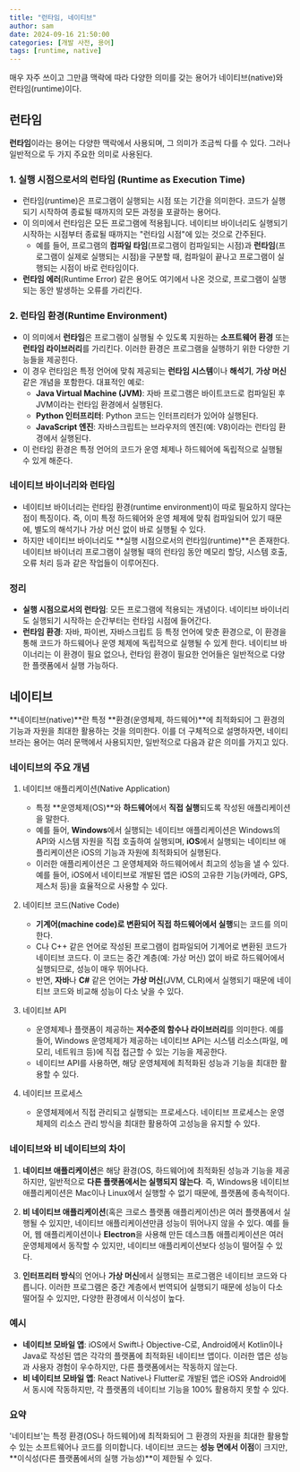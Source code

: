 ```yaml
---
title: "런타임, 네이티브"
author: sam
date: 2024-09-16 21:50:00
categories: [개발 사전, 용어]
tags: [runtime, native]
---
```


매우 자주 쓰이고 그만큼 맥락에 따라 다양한 의미를 갖는 용어가 네이티브(native)와 런타임(runtime)이다.

## 런타임

**런타임**이라는 용어는 다양한 맥락에서 사용되며, 그 의미가 조금씩 다를 수 있다. 그러나 일반적으로 두 가지 주요한 의미로 사용된다.

### 1. 실행 시점으로서의 런타임 (Runtime as Execution Time)
   - 런타임(runtime)은 프로그램이 실행되는 시점 또는 기간을 의미한다. 코드가 실행되기 시작하여 종료될 때까지의 모든 과정을 포괄하는 용어다.
   - 이 의미에서 런타임은 모든 프로그램에 적용됩니다. 네이티브 바이너리도 실행되기 시작하는 시점부터 종료될 때까지는 "런타임 시점"에 있는 것으로 간주된다.
     - 예를 들어, 프로그램의 **컴파일 타임**(프로그램이 컴파일되는 시점)과 **런타임**(프로그램이 실제로 실행되는 시점)을 구분할 때, 컴파일이 끝나고 프로그램이 실행되는 시점이 바로 런타임이다.
   - **런타임 에러**(Runtime Error) 같은 용어도 여기에서 나온 것으로, 프로그램이 실행되는 동안 발생하는 오류를 가리킨다.

### 2. 런타임 환경(Runtime Environment)
   - 이 의미에서 **런타임**은 프로그램이 실행될 수 있도록 지원하는 **소프트웨어 환경** 또는 **런타임 라이브러리**를 가리킨다. 이러한 환경은 프로그램을 실행하기 위한 다양한 기능들을 제공힌다.
   - 이 경우 런타임은 특정 언어에 맞춰 제공되는 **런타임 시스템**이나 **해석기**, **가상 머신** 같은 개념을 포함한다. 대표적인 예로:
     - **Java Virtual Machine (JVM)**: 자바 프로그램은 바이트코드로 컴파일된 후 JVM이라는 런타임 환경에서 실행된다.
     - **Python 인터프리터**: Python 코드는 인터프리터가 있어야 실행된다.
     - **JavaScript 엔진**: 자바스크립트는 브라우저의 엔진(예: V8)이라는 런타임 환경에서 실행된다.
   - 이 런타임 환경은 특정 언어의 코드가 운영 체제나 하드웨어에 독립적으로 실행될 수 있게 해준다.

### 네이티브 바이너리와 런타임
- 네이티브 바이너리는 런타임 환경(runtime environment)이 따로 필요하지 않다는 점이 특징이다. 즉, 이미 특정 하드웨어와 운영 체제에 맞춰 컴파일되어 있기 때문에, 별도의 해석기나 가상 머신 없이 바로 실행될 수 있다.
- 하지만 네이티브 바이너리도 **실행 시점으로서의 런타임(runtime)**은 존재한다. 네이티브 바이너리 프로그램이 실행될 때의 런타임 동안 메모리 할당, 시스템 호출, 오류 처리 등과 같은 작업들이 이루어진다.

### 정리
- **실행 시점으로서의 런타임**: 모든 프로그램에 적용되는 개념이다. 네이티브 바이너리도 실행되기 시작하는 순간부터는 런타임 시점에 들어간다.
- **런타임 환경**: 자바, 파이썬, 자바스크립트 등 특정 언어에 맞춘 환경으로, 이 환경을 통해 코드가 하드웨어나 운영 체제에 독립적으로 실행될 수 있게 한다. 네이티브 바이너리는 이 환경이 필요 없으나, 런타임 환경이 필요한 언어들은 일반적으로 다양한 플랫폼에서 실행 가능하다.


## 네이티브 

**네이티브(native)**란 특정 **환경(운영체제, 하드웨어)**에 최적화되어 그 환경의 기능과 자원을 최대한 활용하는 것을 의미한다. 이를 더 구체적으로 설명하자면, 네이티브라는 용어는 여러 문맥에서 사용되지만, 일반적으로 다음과 같은 의미를 가지고 있다.

### 네이티브의 주요 개념

1. 네이티브 애플리케이션(Native Application)
   - 특정 **운영체제(OS)**와 **하드웨어**에서 **직접 실행**되도록 작성된 애플리케이션을 말한다.
   - 예를 들어, **Windows**에서 실행되는 네이티브 애플리케이션은 Windows의 API와 시스템 자원을 직접 호출하여 실행되며, **iOS**에서 실행되는 네이티브 애플리케이션은 iOS의 기능과 자원에 최적화되어 실행된다.
   - 이러한 애플리케이션은 그 운영체제와 하드웨어에서 최고의 성능을 낼 수 있다. 예를 들어, iOS에서 네이티브로 개발된 앱은 iOS의 고유한 기능(카메라, GPS, 제스처 등)을 효율적으로 사용할 수 있다.

2. 네이티브 코드(Native Code)
   - **기계어(machine code)로 변환되어 직접 하드웨어에서 실행**되는 코드를 의미한다.
   - C나 C++ 같은 언어로 작성된 프로그램이 컴파일되어 기계어로 변환된 코드가 네이티브 코드다. 이 코드는 중간 계층(예: 가상 머신) 없이 바로 하드웨어에서 실행되므로, 성능이 매우 뛰어나다.
   - 반면, **자바**나 **C#** 같은 언어는 **가상 머신**(JVM, CLR)에서 실행되기 때문에 네이티브 코드와 비교해 성능이 다소 낮을 수 있다.

3. 네이티브 API
   - 운영체제나 플랫폼이 제공하는 **저수준의 함수나 라이브러리**를 의미한다. 예를 들어, Windows 운영체제가 제공하는 네이티브 API는 시스템 리소스(파일, 메모리, 네트워크 등)에 직접 접근할 수 있는 기능을 제공한다.
   - 네이티브 API를 사용하면, 해당 운영체제에 최적화된 성능과 기능을 최대한 활용할 수 있다.

4. 네이티브 프로세스
   - 운영체제에서 직접 관리되고 실행되는 프로세스다. 네이티브 프로세스는 운영체제의 리소스 관리 방식을 최대한 활용하여 고성능을 유지할 수 있다.

### 네이티브와 비 네이티브의 차이

1. **네이티브 애플리케이션**은 해당 환경(OS, 하드웨어)에 최적화된 성능과 기능을 제공하지만, 일반적으로 **다른 플랫폼에서는 실행되지 않는다**. 즉, Windows용 네이티브 애플리케이션은 Mac이나 Linux에서 실행할 수 없기 때문에, 플랫폼에 종속적이다.

2. **비 네이티브 애플리케이션**(혹은 크로스 플랫폼 애플리케이션)은 여러 플랫폼에서 실행될 수 있지만, 네이티브 애플리케이션만큼 성능이 뛰어나지 않을 수 있다. 예를 들어, 웹 애플리케이션이나 **Electron**을 사용해 만든 데스크톱 애플리케이션은 여러 운영체제에서 동작할 수 있지만, 네이티브 애플리케이션보다 성능이 떨어질 수 있다.

3. **인터프리터 방식**의 언어나 **가상 머신**에서 실행되는 프로그램은 네이티브 코드와 다릅니다. 이러한 프로그램은 중간 계층에서 번역되어 실행되기 때문에 성능이 다소 떨어질 수 있지만, 다양한 환경에서 이식성이 높다.

### 예시
- **네이티브 모바일 앱**: iOS에서 Swift나 Objective-C로, Android에서 Kotlin이나 Java로 작성된 앱은 각각의 플랫폼에 최적화된 네이티브 앱이다. 이러한 앱은 성능과 사용자 경험이 우수하지만, 다른 플랫폼에서는 작동하지 않는다.
- **비 네이티브 모바일 앱**: React Native나 Flutter로 개발된 앱은 iOS와 Android에서 동시에 작동하지만, 각 플랫폼의 네이티브 기능을 100% 활용하지 못할 수 있다.

### 요약
'네이티브'는 특정 환경(OS나 하드웨어)에 최적화되어 그 환경의 자원을 최대한 활용할 수 있는 소프트웨어나 코드를 의미합니다. 네이티브 코드는 **성능 면에서 이점**이 크지만, **이식성(다른 플랫폼에서의 실행 가능성)**이 제한될 수 있다.